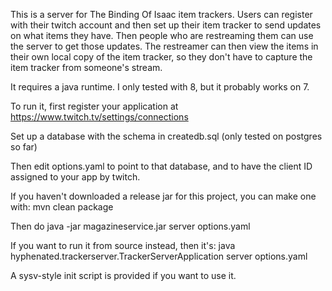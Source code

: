 This is a server for The Binding Of Isaac item trackers. Users can register with their twitch account and then set
up their item tracker to send updates on what items they have. Then people who are restreaming them can use the server
to get those updates. The restreamer can then view the items in their own local copy of the item tracker, so they don't
have to capture the item tracker from someone's stream.

It requires a java runtime. I only tested with 8, but it probably works on 7.

To run it, first register your application at https://www.twitch.tv/settings/connections

Set up a database with the schema in createdb.sql (only tested on postgres so far)

Then edit options.yaml to point to that database, and to have the client ID assigned to your app by twitch.

If you haven't downloaded a release jar for this project, you can make one with: mvn clean package

Then do java -jar magazineservice.jar server options.yaml

If you want to run it from source instead, then it's: java hyphenated.trackerserver.TrackerServerApplication server options.yaml

A sysv-style init script is provided if you want to use it.


